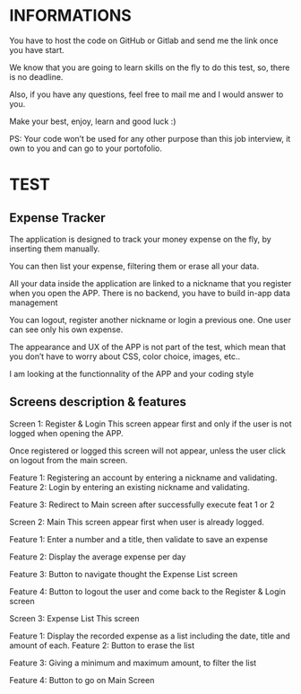 # INFORMATIONS

You have to host the code on GitHub or Gitlab and send me the link once you have start.



We know that you are going to learn skills on the fly to do this test, so, there is no deadline.



Also, if you have any questions, feel free to mail me and I would answer to you.

Make your best, enjoy, learn and good luck :) 



PS: Your code won’t be used for any other purpose than this job interview, it own to you and can go to your portofolio.



# TEST

## Expense Tracker



The application is designed to track your money expense on the fly, by inserting them manually.

You can then list your expense, filtering them or erase all your data.

All your data inside the application are linked to a nickname that you register when you open the APP.
There is no backend, you have to build in-app data management

You can logout, register another nickname or login a previous one.
One user can see only his own expense.



The appearance and UX of the APP is not part of the test, which mean that you don’t have to worry about CSS, color choice, images, etc..

I am looking at the functionnality of the APP and your coding style


## Screens description & features

Screen 1: Register & Login
This screen appear first and only if the user is not logged when opening the APP.

Once registered or logged this screen will not appear, unless the user click on logout from the main screen.

Feature 1: Registering an account by entering a nickname and validating.
Feature 2: Login by entering an existing nickname and validating.

Feature 3: Redirect to Main screen after successfully execute feat 1 or 2

Screen 2: Main
This screen appear first when user is already logged.



Feature 1: Enter a number and a title, then validate to save an expense

Feature 2: Display the average expense per day

Feature 3: Button to navigate thought the Expense List screen

Feature 4: Button to logout the user and come back to the Register & Login screen

Screen 3: Expense List
This screen 



Feature 1: Display the recorded expense as a list including the date, title and amount of each.
Feature 2: Button to erase the list

Feature 3: Giving a minimum and maximum amount, to filter the list

Feature 4: Button to go on Main Screen
